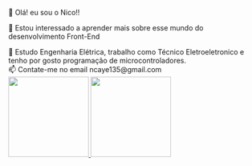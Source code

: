  👋 Olá! eu sou o Nico!!
 
 👀 Estou interessado a aprender mais sobre esse mundo do desenvolvimento Front-End
 <div>
 🌱 Estudo Engenharia Elétrica, trabalho como Técnico Eletroeletronico e tenho por gosto programação de microcontroladores.
 </div>
 <div>
 📫 Contate-me no email ncaye135@gmail.com
 </div>

<a href="https://github.com/caye-nico">
  <img height="160em" src="https://github-readme-stats.vercel.app/api?username=caye-nico&show_icons=true&theme=white&include_all_commits=true&count_private=true"/>
    <img height="160em" src="https://github-readme-stats.vercel.app/api/top-langs/?username=caye-nico&layout=compact&langs_count=7&theme=white"/>

